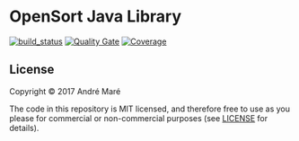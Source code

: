 # OpenSort Java Library

[![build_status](https://travis-ci.org/Code2Bits/OpenSort.svg?branch=master)](https://travis-ci.org/Code2Bits/OpenSort) [![Quality Gate](https://sonarcloud.io/api/badges/gate?key=com.code2bits.opensort:multi)](https://sonarcloud.io/dashboard?id=com.code2bits.opensort%3Amulti) [![Coverage](https://sonarcloud.io/api/badges/measure?key=com.code2bits.opensort:multi&metric=coverage)](https://sonarcloud.io/dashboard?id=com.code2bits.opensort%3Amulti)

## License

Copyright © 2017 André Maré

The code in this repository is MIT licensed, and therefore free to use as you
please for commercial or non-commercial purposes (see [LICENSE](LICENSE) for
details).
